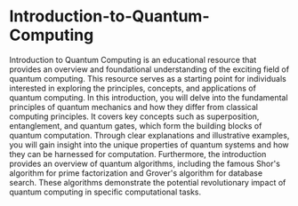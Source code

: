 # Introduction-to-Quantum-Computing
   Introduction to Quantum Computing is an educational resource that provides an overview and foundational understanding of the exciting field of quantum computing. This resource serves as a starting point for individuals interested in exploring the principles, concepts, and applications of quantum computing.
   In this introduction, you will delve into the fundamental principles of quantum mechanics and how they differ from classical computing principles. It covers key concepts such as superposition, entanglement, and quantum gates, which form the building blocks of quantum computation. Through clear explanations and illustrative examples, you will gain insight into the unique properties of quantum systems and how they can be harnessed for computation.
   Furthermore, the introduction provides an overview of quantum algorithms, including the famous Shor's algorithm for prime factorization and Grover's algorithm for database search. These algorithms demonstrate the potential revolutionary impact of quantum computing in specific computational tasks.
